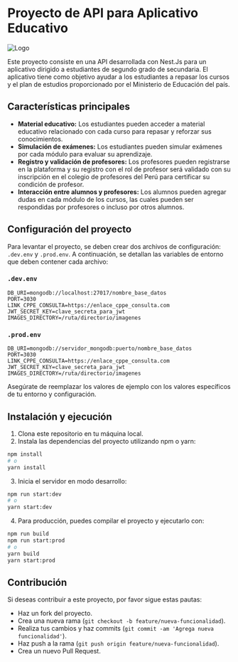 # Proyecto de API para Aplicativo Educativo

![Logo](https://static.vecteezy.com/system/resources/previews/005/250/903/original/llama-with-sunglasses-free-vector.jpg) 

Este proyecto consiste en una API desarrollada con Nest.Js para un aplicativo dirigido a estudiantes de segundo grado de secundaria. El aplicativo tiene como objetivo ayudar a los estudiantes a repasar los cursos y el plan de estudios proporcionado por el Ministerio de Educación del país.

## Características principales

- **Material educativo:** Los estudiantes pueden acceder a material educativo relacionado con cada curso para repasar y reforzar sus conocimientos.
- **Simulación de exámenes:** Los estudiantes pueden simular exámenes por cada módulo para evaluar su aprendizaje.
- **Registro y validación de profesores:** Los profesores pueden registrarse en la plataforma y su registro con el rol de profesor será validado con su inscripción en el colegio de profesores del Perú para certificar su condición de profesor.
- **Interacción entre alumnos y profesores:** Los alumnos pueden agregar dudas en cada módulo de los cursos, las cuales pueden ser respondidas por profesores o incluso por otros alumnos.

## Configuración del proyecto

Para levantar el proyecto, se deben crear dos archivos de configuración: `.dev.env` y `.prod.env`. A continuación, se detallan las variables de entorno que deben contener cada archivo:

### `.dev.env`

```plaintext
DB_URI=mongodb://localhost:27017/nombre_base_datos
PORT=3030
LINK_CPPE_CONSULTA=https://enlace_cppe_consulta.com
JWT_SECRET_KEY=clave_secreta_para_jwt
IMAGES_DIRECTORY=/ruta/directorio/imagenes
```

### `.prod.env`

```plaintext
DB_URI=mongodb://servidor_mongodb:puerto/nombre_base_datos
PORT=3030
LINK_CPPE_CONSULTA=https://enlace_cppe_consulta.com
JWT_SECRET_KEY=clave_secreta_para_jwt
IMAGES_DIRECTORY=/ruta/directorio/imagenes
```

Asegúrate de reemplazar los valores de ejemplo con los valores específicos de tu entorno y configuración.

## Instalación y ejecución

1. Clona este repositorio en tu máquina local.
2. Instala las dependencias del proyecto utilizando npm o yarn:

```bash
npm install
# o
yarn install
```

3. Inicia el servidor en modo desarrollo:

```bash
npm run start:dev
# o
yarn start:dev
```

4. Para producción, puedes compilar el proyecto y ejecutarlo con:

```bash
npm run build
npm run start:prod
# o
yarn build
yarn start:prod
```

## Contribución

Si deseas contribuir a este proyecto, por favor sigue estas pautas:
- Haz un fork del proyecto.
- Crea una nueva rama (`git checkout -b feature/nueva-funcionalidad`).
- Realiza tus cambios y haz commits (`git commit -am 'Agrega nueva funcionalidad'`).
- Haz push a la rama (`git push origin feature/nueva-funcionalidad`).
- Crea un nuevo Pull Request.
